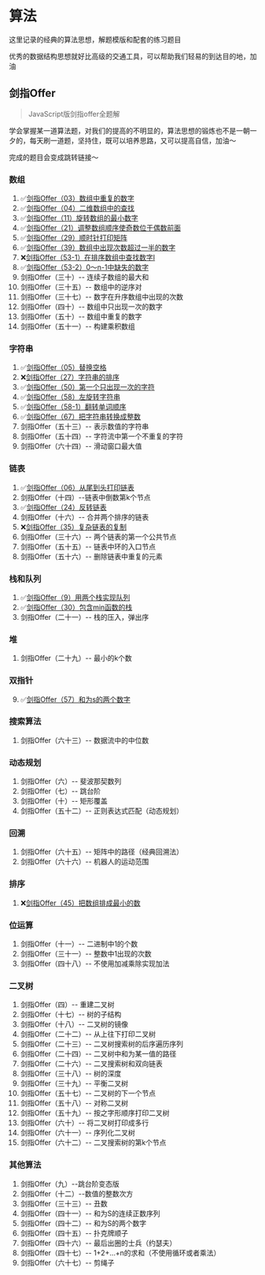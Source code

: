 # 算法

这里记录的经典的算法思想，解题模版和配套的练习题目

优秀的数据结构思想就好比高级的交通工具，可以帮助我们轻易的到达目的地，加油

## 剑指Offer

> JavaScript版剑指offer全题解

学会掌握某一道算法题，对我们的提高的不明显的，算法思想的锻炼也不是一朝一夕的，每天刷一道题，坚持住，既可以培养思路，又可以提高自信，加油～

完成的题目会变成跳转链接～

### 数组

1. ✅[剑指Offer（03）数组中重复的数字](./leetcode/offer03.md)
2. ✅[剑指Offer（04）二维数组中的查找](./leetcode/offer04.md)
3. ✅[剑指Offer（11）旋转数组的最小数字](./leetcode/offer11.md)
4. ✅[剑指Offer（21）调整数组顺序使奇数位于偶数前面](./leetcode/offer21.md)
5. ✅[剑指Offer（29）顺时针打印矩阵](./leetcode/offer29.md)
6. ✅[剑指Offer（39）数组中出现次数超过一半的数字](./leetcode/offer39.md)
7. ❌[剑指Offer（53-1）在排序数组中查找数字I](./leetcode/offer53-1.md)
8. ✅[剑指Offer（53-2）0～n-1中缺失的数字](./leetcode/offer53-2.md)
10. 剑指Offer（三十）-- 连续子数组的最大和
11. 剑指Offer（三十五）-- 数组中的逆序对
12. 剑指Offer（三十七）-- 数字在升序数组中出现的次数
13. 剑指Offer（四十）-- 数组中只出现一次的数字
14.  剑指Offer（五十）-- 数组中重复的数字
15. 剑指Offer（五十一）-- 构建乘积数组

### 字符串

1. ✅[剑指Offer（05）替换空格](./leetcode/offer05.md)
2. ❌[剑指Offer（27）字符串的排序](./leetcode/offer27.md)
3. ✅[剑指Offer（50）第一个只出现一次的字符](./leetcode/offer50.md)
4. ✅[剑指Offer（58）左旋转字符串](./leetcode/offer58.md)
5. ✅[剑指Offer（58-1）翻转单词顺序](./leetcode/offer58-1.md)
6. ✅[剑指Offer（67）把字符串转换成整数](./leetcode/offer67.md)
7. 剑指Offer（五十三）-- 表示数值的字符串
8.  剑指Offer（五十四）-- 字符流中第一个不重复的字符
9.  剑指Offer（六十四）-- 滑动窗口最大值

### 链表

1. ✅[剑指Offer（06）从尾到头打印链表](./leetcode/offer06.md)
2. 剑指Offer（十四）--链表中倒数第k个节点
3. ✅[剑指Offer（24）反转链表](./leetcode/offer24.md)
4. 剑指Offer（十六）-- 合并两个排序的链表
5. ❌[剑指Offer（35）复杂链表的复制](./leetcode/offer35.md)
6. 剑指Offer（三十六）-- 两个链表的第一个公共节点
7. 剑指Offer（五十五）-- 链表中环的入口节点
8. 剑指Offer（五十六）-- 删除链表中重复的元素

### 栈和队列

1. ✅[剑指Offer（9）用两个栈实现队列](./leetcode/offer09.md)
2. ✅[剑指Offer（30）包含min函数的栈](./leetcode/offer30.md)
3. 剑指Offer（二十一）-- 栈的压入，弹出序

### 堆

1. 剑指Offer（二十九）-- 最小的k个数


### 双指针

9. ✅[剑指Offer（57）和为s的两个数字](./leetcode/offer57.md)

### 搜索算法

1. 剑指Offer（六十三）-- 数据流中的中位数

### 动态规划

1. 剑指Offer（六）-- 斐波那契数列
2. 剑指Offer（七）-- 跳台阶
3. 剑指Offer（十）-- 矩形覆盖
4. 剑指Offer（五十二）-- 正则表达式匹配（动态规划）

### 回溯

1. 剑指Offer（六十五）-- 矩阵中的路径（经典回溯法）
2. 剑指Offer（六十六）-- 机器人的运动范围

### 排序

1. ❌[剑指Offer（45）把数组排成最小的数](./leetcode/offer45.md)

### 位运算

1. 剑指Offer（十一）-- 二进制中1的个数
2. 剑指Offer（三十一）-- 整数中1出现的次数
3. 剑指Offer（四十八）-- 不使用加减乘除实现加法

### 二叉树

1. 剑指Offer（四）-- 重建二叉树
2. 剑指Offer（十七）-- 树的子结构
3. 剑指Offer（十八）-- 二叉树的镜像
4. 剑指Offer（二十二）-- 从上往下打印二叉树
5. 剑指Offer（二十三）-- 二叉树搜索树的后序遍历序列
6. 剑指Offer（二十四）-- 二叉树中和为某一值的路径
7. 剑指Offer（二十六）-- 二叉搜索树和双向链表
8. 剑指Offer（三十八）-- 树的深度
9. 剑指Offer（三十九）-- 平衡二叉树
10. 剑指Offer（五十七）-- 二叉树的下一个节点
11. 剑指Offer（五十八）-- 对称二叉树
12. 剑指Offer（五十九）-- 按之字形顺序打印二叉树
13. 剑指Offer（六十）-- 将二叉树打印成多行
14. 剑指Offer（六十一）-- 序列化二叉树
15. 剑指Offer（六十二）-- 二叉搜索树的第k个节点

### 其他算法

1. 剑指Offer（九）--跳台阶变态版
2. 剑指Offer（十二）--数值的整数次方
3. 剑指Offer（三十三）-- 丑数
4. 剑指Offer（四十一）-- 和为S的连续正数序列
5. 剑指Offer（四十二）-- 和为S的两个数字
6. 剑指Offer（四十五）-- 扑克牌顺子
7. 剑指Offer（四十六）-- 最后出圈的士兵（约瑟夫）
8. 剑指Offer（四十七）-- 1+2+...+n的求和（不使用循环或者乘法）
9. 剑指Offer（六十七）-- 剪绳子
